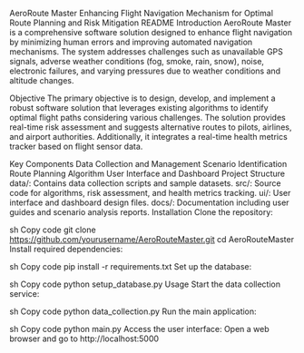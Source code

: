 AeroRoute Master
Enhancing Flight Navigation Mechanism for Optimal Route Planning and Risk Mitigation
README
Introduction
AeroRoute Master is a comprehensive software solution designed to enhance flight navigation by minimizing human errors and improving automated navigation mechanisms. The system addresses challenges such as unavailable GPS signals, adverse weather conditions (fog, smoke, rain, snow), noise, electronic failures, and varying pressures due to weather conditions and altitude changes.

Objective
The primary objective is to design, develop, and implement a robust software solution that leverages existing algorithms to identify optimal flight paths considering various challenges. The solution provides real-time risk assessment and suggests alternative routes to pilots, airlines, and airport authorities. Additionally, it integrates a real-time health metrics tracker based on flight sensor data.

Key Components
Data Collection and Management
Scenario Identification
Route Planning Algorithm
User Interface and Dashboard
Project Structure
data/: Contains data collection scripts and sample datasets.
src/: Source code for algorithms, risk assessment, and health metrics tracking.
ui/: User interface and dashboard design files.
docs/: Documentation including user guides and scenario analysis reports.
Installation
Clone the repository:

sh
Copy code
git clone https://github.com/yourusername/AeroRouteMaster.git
cd AeroRouteMaster
Install required dependencies:

sh
Copy code
pip install -r requirements.txt
Set up the database:

sh
Copy code
python setup_database.py
Usage
Start the data collection service:

sh
Copy code
python data_collection.py
Run the main application:

sh
Copy code
python main.py
Access the user interface:
Open a web browser and go to http://localhost:5000